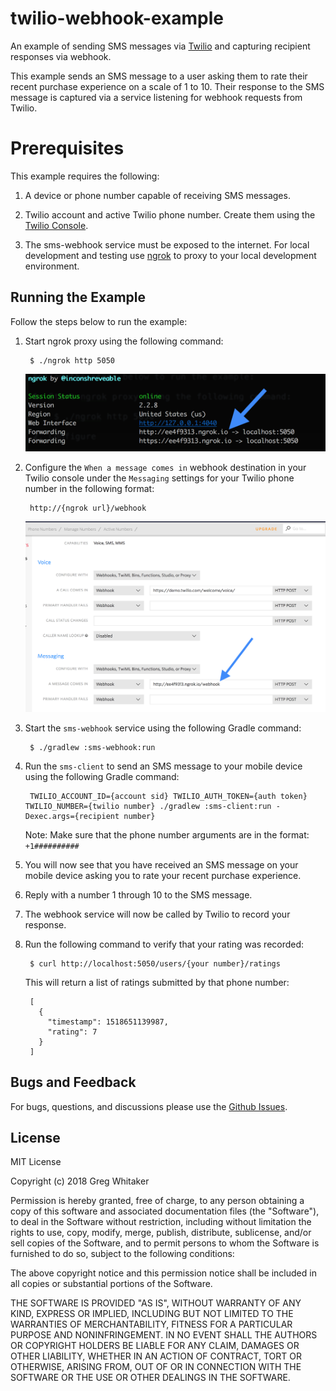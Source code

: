 # twilio-webhook-example
An example of sending SMS messages via [Twilio](https://www.twilio.com) and capturing recipient responses via webhook.

This example sends an SMS message to a user asking them to rate their recent purchase experience on a scale of 1 to 10. Their 
response to the SMS message is captured via a service listening for webhook requests from Twilio.

# Prerequisites
This example requires the following:

1. A device or phone number capable of receiving SMS messages.

2. Twilio account and active Twilio phone number. Create them using the [Twilio Console](https://www.twilio.com/console).

3. The sms-webhook service must be exposed to the internet. For local development and testing use [ngrok](https://ngrok.com/) to proxy to your local development environment.

## Running the Example
Follow the steps below to run the example:

1. Start ngrok proxy using the following command:

        $ ./ngrok http 5050
        
    ![ngrok](images/ngrok.png)
    
2. Configure the `When a message comes in` webhook destination in your Twilio console under the `Messaging` settings for your Twilio phone number in the following format:

        http://{ngrok url}/webhook
        
    ![ngrok](images/twilio_console.png)
         
3. Start the `sms-webhook` service using the following Gradle command:

        $ ./gradlew :sms-webhook:run
        
4. Run the `sms-client` to send an SMS message to your mobile device using the following Gradle command:

        TWILIO_ACCOUNT_ID={account sid} TWILIO_AUTH_TOKEN={auth token} TWILIO_NUMBER={twilio number} ./gradlew :sms-client:run -Dexec.args={recipient number}
        
    Note: Make sure that the phone number arguments are in the format: `+1##########`
    
5. You will now see that you have received an SMS message on your mobile device asking you to rate your recent purchase experience.

6. Reply with a number 1 through 10 to the SMS message.

7. The webhook service will now be called by Twilio to record your response.

8. Run the following command to verify that your rating was recorded:

        $ curl http://localhost:5050/users/{your number}/ratings
        
    This will return a list of ratings submitted by that phone number:
    
        [
          {
            "timestamp": 1518651139987,
            "rating": 7
          }
        ]

## Bugs and Feedback
For bugs, questions, and discussions please use the [Github Issues](https://github.com/gregwhitaker/twilio-webhook-example/issues).

## License
MIT License

Copyright (c) 2018 Greg Whitaker

Permission is hereby granted, free of charge, to any person obtaining a copy
of this software and associated documentation files (the "Software"), to deal
in the Software without restriction, including without limitation the rights
to use, copy, modify, merge, publish, distribute, sublicense, and/or sell
copies of the Software, and to permit persons to whom the Software is
furnished to do so, subject to the following conditions:

The above copyright notice and this permission notice shall be included in all
copies or substantial portions of the Software.

THE SOFTWARE IS PROVIDED "AS IS", WITHOUT WARRANTY OF ANY KIND, EXPRESS OR
IMPLIED, INCLUDING BUT NOT LIMITED TO THE WARRANTIES OF MERCHANTABILITY,
FITNESS FOR A PARTICULAR PURPOSE AND NONINFRINGEMENT. IN NO EVENT SHALL THE
AUTHORS OR COPYRIGHT HOLDERS BE LIABLE FOR ANY CLAIM, DAMAGES OR OTHER
LIABILITY, WHETHER IN AN ACTION OF CONTRACT, TORT OR OTHERWISE, ARISING FROM,
OUT OF OR IN CONNECTION WITH THE SOFTWARE OR THE USE OR OTHER DEALINGS IN THE
SOFTWARE.